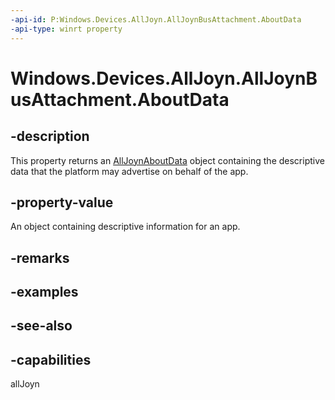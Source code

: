 ----api-id: P:Windows.Devices.AllJoyn.AllJoynBusAttachment.AboutData
-api-type: winrt property
---<!-- Property syntaxpublic Windows.Devices.AllJoyn.AllJoynAboutData AboutData { get; }--># Windows.Devices.AllJoyn.AllJoynBusAttachment.AboutData## -descriptionThis property returns an [AllJoynAboutData](alljoynaboutdata.md) object containing the descriptive data that the platform may advertise on behalf of the app.## -property-valueAn object containing descriptive information for an app.## -remarks## -examples## -see-also## -capabilitiesallJoyn